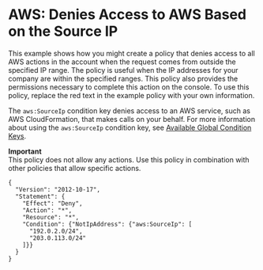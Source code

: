 # AWS: Denies Access to AWS Based on the Source IP<a name="reference_policies_examples_aws_deny-ip"></a>

This example shows how you might create a policy that denies access to all AWS actions in the account when the request comes from outside the specified IP range\. The policy is useful when the IP addresses for your company are within the specified ranges\. This policy also provides the permissions necessary to complete this action on the console\. To use this policy, replace the red text in the example policy with your own information\.

The `aws:SourceIp` condition key denies access to an AWS service, such as AWS CloudFormation, that makes calls on your behalf\. For more information about using the `aws:SourceIp` condition key, see [Available Global Condition Keys](reference_policies_condition-keys.md#AvailableKeys)\.

**Important**  
This policy does not allow any actions\. Use this policy in combination with other policies that allow specific actions\. 

```
{
  "Version": "2012-10-17",
  "Statement": {
    "Effect": "Deny",
    "Action": "*",
    "Resource": "*",
    "Condition": {"NotIpAddress": {"aws:SourceIp": [
      "192.0.2.0/24",
      "203.0.113.0/24"
    ]}}
  }
}
```